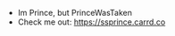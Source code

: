 - Im Prince, but PrinceWasTaken
- Check me out: https://ssprince.carrd.co
<!---
PrinceWasTaken/PrinceWasTaken is a ✨ special ✨ repository because its `README.md` (this file) appears on your GitHub profile.
You can click the Preview link to take a look at your changes.
--->
